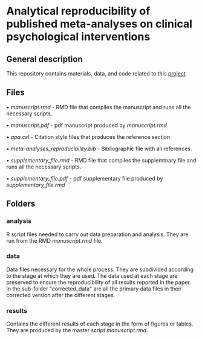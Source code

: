 # Analytical reproducibility of published meta-analyses on clinical psychological interventions

## General description
This repository contains materials, data, and code related to this [project](https://osf.io/79j2t)

## Files

• *manuscript.rmd* - RMD file that compiles the manuscript and runs all the necessary scripts. 

• *manuscript.pdf* - pdf manuscript produced by *manuscript.rmd* 

• *apa.csl* - Citation style files that produces the reference section

• *meta-analyses_reproducibility.bib* - Bibliographic file with all references. 

• *supplementary_file.rmd* - RMD file that compiles the supplemtnary file and runs all the necessary scripts. 

• *supplementary_file.pdf* - pdf supplementary file produced by *supplementary_file.rmd* 

## Folders

### analysis 

R script files needed to carry out data preparation and analysis. They are run from the RMD *manuscript.rmd* file.

### data

Data files necessary for the whole process. They are subdivided according to the stage at which they are used. The data used at each stage are preserved to ensure the reproducibility of all results reported in the paper. 
In the sub-folder "corrected_data" are all the primary data files in their corrected version after the different stages. 

### results 

Contains the different results of each stage in the form of figures or tables. They are produced by the master script *manuscript.rmd*. 

